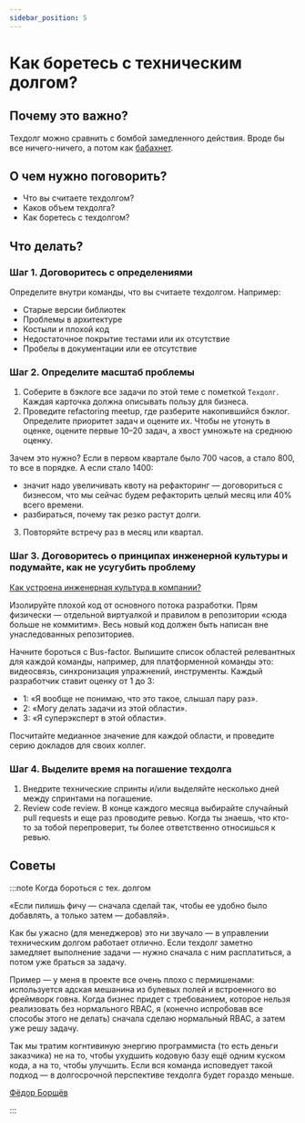 ```yaml
---
sidebar_position: 5
---
```

# Как боретесь с техническим долгом?

## Почему это важно? 
Техдолг можно сравнить с бомбой замедленного действия. Вроде бы все ничего-ничего, а потом как [бабахнет](https://doka.guide/tools/technical-debt/#k-chemu-privodit-neoplachennyy-teh.-dolg).

## О чем нужно поговорить? 
- Что вы считаете техдолгом?
- Каков объем техдолга?
- Как боретесь с техдолгом?

## Что делать?
### Шаг 1. Договоритесь с определениями
Определите внутри команды, что вы считаете техдолгом. Например:
- Старые версии библиотек
- Проблемы в архитектуре
- Костыли и плохой код
- Недостаточное покрытие тестами или их отсутствие
- Пробелы в документации или ее отсутствие

### Шаг 2. Определите масштаб проблемы
1. Соберите в бэклоге все задачи по этой теме с пометкой `Техдолг`. Каждая карточка должна описывать пользу для бизнеса. 
2. Проведите refactoring meetup, где разберите накопившийся бэклог. Определите приоритет задач и оцените их. Чтобы не утонуть в оценке, оцените первые 10–20 задач, а хвост умножьте на среднюю оценку.

Зачем это нужно? Если в первом квартале было 700 часов, а стало 800, то все в порядке. А если стало 1400:
   - значит надо увеличивать квоту на рефакторинг — договориться с бизнесом, что мы сейчас будем рефакторить целый месяц или 40% всего времени.
   - разбираться, почему так резко растут долги.
3. Повторяйте встречу раз в месяц или квартал.

### Шаг 3. Договоритесь о принципах инженерной культуры и подумайте, как не усугубить проблему
[Как устроена инженерная культура в компании?](culture.md)

Изолируйте плохой код от основного потока разработки. Прям физически — отдельной виртуалкой и правилом в репозитории «сюда больше не коммитим». Весь новый код должен быть написан вне унаследованных репозиториев.

Начните бороться с Bus-factor. Выпишите список областей релевантных для каждой команды, например, для платформенной команды это: видеосвязь, синхронизация упражнений, инструменты. Каждый разработчик ставит оценку от 1 до 3:
- 1: «Я вообще не понимаю, что это такое, слышал пару раз».
- 2: «Могу делать задачи из этой области».
- 3: «Я суперэксперт в этой области».

Посчитайте медианное значение для каждой области, и проведите серию докладов для своих коллег.

### Шаг 4. Выделите время на погашение техдолга
1. Внедрите технические спринты и/или выделяйте несколько дней между спринтами на погашение.
2. Review code review. В конце каждого месяца выбирайте случайный pull requests и еще раз проводите ревью. Когда ты знаешь, что кто-то за тобой перепроверит, ты более ответственно относишься к ревью.


## Советы 

:::note Когда бороться с тех. долгом

«Если пилишь фичу — сначала сделай так, чтобы ее удобно было добавлять, а только затем — добавляй».

Как бы ужасно (для менеджеров) это ни звучало — в управлении техническим долгом работает отлично. Если техдолг заметно замедляет выполнение задачи — нужно сначала с ним расплатиться, а потом уже браться за задачу.

Пример — у меня в проекте все очень плохо с пермишенами: используется адская мешанина из булевых полей и встроенного во фреймворк говна. Когда бизнес придет с требованием, которое нельзя реализовать без нормального RBAC, я (конечно испробовав все способы этого не делать) сначала сделаю нормальный RBAC, а затем уже решу задачу.

Так мы тратим когнтивиную энергию программиста (то есть деньги заказчика) не на то, чтобы ухудшить кодовую базу ещё одним куском кода, а на то, чтобы улучшить. Если вся команда исповедует такой подход — в долгосрочной перспективе техдолга будет гораздо меньше.

[Фёдор Борщёв](https://t.me/pmdaily/820) 

:::